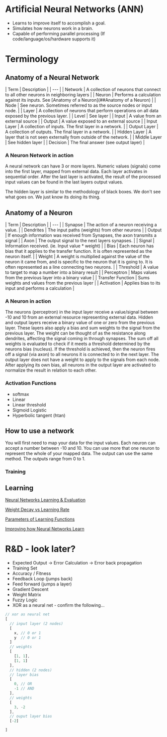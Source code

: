 # Artificial Neural Networks (ANN)

- Learns to improve itself to accomplish a goal.
- Simulates how neurons work in a brain.
- Capable of performing parallel processing (If code/language/os/hardware supports it)

# Terminology

## Anatomy of a Neural Network
| Term | Description |
| --- |
| Network | A collection of neurons that connect to all other neurons in neighboring layers |
| Neuron | Performs a calculation against its inputs. See [Anatomy of a Neuron](##Anatomy of a Neuron) |
| Node | See neuron. Sometimes referred to as the source nodes or input node. |
| Layer | A collection of neurons that perform operations on all data exposed by the previous layer. |
| Level | See layer |
| Input | A value from an external source |
| Output | A value exposed to an external source |
| Input Layer | A collection of inputs. The first layer in a network. |
| Output Layer | A collection of outputs. The final layer in a network. |
| Hidden Layer | A layer that is not seen externally from outside of the network. |
| Middle Layer | See hidden layer |
| Decision | The final answer (see output layer) |

### A Neuron Network in action
A neural network can have 3 or more layers. Numeric values (signals) come into the first layer, mapped from external data. Each layer activates in sequential order. After the last layer is activated, the result of the processed input values can be found in the last layers output values.

The hidden layer is similar to the methodology of black boxes. We don't see what goes on. We just know its doing its thing.

## Anatomy of a Neuron

| Term | Description |
| --- |
| Synapse | The action of a neuron receiving a value. |
| Dendrites | The input paths (weights) from other neurons |
| Output | If enough information was received from Synapses, the axon transmits a signal |
| Axon | The output signal to the next layers synapses. |
| Signal | Information received. (ie. Input value * weight) |
| Bias | Each neuron has bias that it applies to the transfer function. It is often represented as the neuron itself. |
| Weight | A weight is multiplied against the value of the neuron it came from, and is specific to the neuron that it is going to. It is often represented as a line connecting two neurons. |
| Threshold | A value to target to map a number into a binary result  |
| Perceptron | Maps values from the previous layer into a binary value |
| Transfer Function | Sums weights and values from the previous layer |
| Activation | Applies bias to its input and performs a calculation |

### A Neuron in action

The neurons (perceptron) in the input layer receive a value/signal between -10 and 10 from an external resource representing external data. Hidden and output layers receive a binary value of one or zero from the previous layer. These layers also apply a bias and sum weights to the signal from the previous layer. The weight can be thought of as the resistance along dendrites, affecting the signal coming in through synapses. The sum off all weights is evaluated to check if it meets a threshold determined by the neurons bias (nucleus). If the threshold is achieved, then the neuron fires off a signal (via axon) to all neurons it is connected to in the next layer. The output layer does not have a weight to apply to the signals from each node. After applying its own bias, all neurons in the output layer are activated to normalize the result in relation to each other.

### Activation Functions
- softmax
- Linear
- Linear threshold
- Sigmoid Logistic
- Hyperbolic tangent (htan)

## How to use a network

You will first need to map your data for the input values. Each neuron can accept a number between -10 and 10. You can use more that one neuron to represent the whole of your mapped data. The output can use the same method. The outputs range from 0 to 1.

### Training

## Learning
[Neural Networks Learning & Evaluation](http://cs231n.github.io/neural-networks-3/)

[Weight Decay vs Learning Rate](http://stats.stackexchange.com/questions/29130/difference-between-neural-net-weight-decay-and-learning-rate)

[Parameters of Learning Functions](http://www.ra.cs.uni-tuebingen.de/SNNS/UserManual/node52.html)

[Improving how Neural Networks Learn](http://neuralnetworksanddeeplearning.com/chap3.html)

# R&D - look later?

- Expected Output -> Error Calculation -> Error back propagation
- Training Set
- Accuracy / Fitness
- Feedback Loop (jumps back)
- Feed forward (jumps a layer)
- Gradient Descent
- Weight Matrix
- Fuzzy Logic
- XOR as a neural net - confirm the following...

```javascript
// xor as neural net
[
  // input layer (2 nodes)
  [
    x, // 0 or 1
    y  // 0 or 1
  ]
  // weights
  [
    [1, 1],
    [1, 1]
  ],
  // hidden (2 nodes)
  // layer bias
  [
    0, // OR
    -1 // AND
  ],
  // weights
  [
    3, -2
  ],
  // ouput layer bias
  [-2]

]
```
